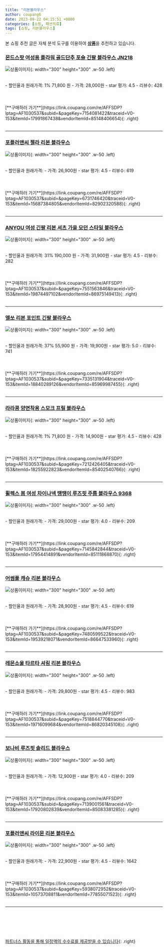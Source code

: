 ```yaml
---
title: "리본블라우스"
author: coupang6
date: 2023-09-22 04:15:51 +0800
categories: [쇼핑, 패션의류]
tags: [쇼핑, 리본블라우스]
---
```


본 쇼핑 추천 글은 자체 분석 도구를 이용하여 [**상품**](https://link.coupang.com/a/bao1ui)을 추천하고 있습니다.

### [몬드스팟 여성용 플라워 골드단추 포슬 긴팔 블라우스 JN218](https://link.coupang.com/re/AFFSDP?lptag=AF1030537&subid=&pageKey=7154081422&traceid=V0-153&itemId=17991867438&vendorItemId=85148406654)

![상품이미지](https://thumbnail9.coupangcdn.com/thumbnails/remote/230x230ex/image/retail/images/2023/02/22/14/6/8ecc5d91-c630-4cd7-8c40-b77b9e5f5947.jpg){: width="300" height="300" .w-50 .left}


<br>
- 할인율과 원래가격: 1%  71,800   원
- 가격: 28,000원
- star 평가: 4.5
- 리뷰수: 428
<br>
<br>
<br>
<br>
[**구매하러 가기**](https://link.coupang.com/re/AFFSDP?lptag=AF1030537&subid=&pageKey=7154081422&traceid=V0-153&itemId=17991867438&vendorItemId=85148406654){: .right}
<br>
<br>

---

### [포플러앤씨 젤라 리본 블라우스](https://link.coupang.com/re/AFFSDP?lptag=AF1030537&subid=&pageKey=6731746420&traceid=V0-153&itemId=15687384805&vendorItemId=82902320588)

![상품이미지](https://thumbnail7.coupangcdn.com/thumbnails/remote/230x230ex/image/rs_quotation_api/fdu2qurj/ded05817c34642c3b9c947569c2b393b.jpg){: width="300" height="300" .w-50 .left}


<br>
- 할인율과 원래가격: 
- 가격: 26,900원
- star 평가: 4.5
- 리뷰수: 619
<br>
<br>
<br>
<br>
[**구매하러 가기**](https://link.coupang.com/re/AFFSDP?lptag=AF1030537&subid=&pageKey=6731746420&traceid=V0-153&itemId=15687384805&vendorItemId=82902320588){: .right}
<br>
<br>

---

### [ANYOU 여성 긴팔 리본 셔츠 가을 모던 스타일 블라우스](https://link.coupang.com/re/AFFSDP?lptag=AF1030537&subid=&pageKey=7551563846&traceid=V0-153&itemId=19874497102&vendorItemId=86975149413)

![상품이미지](https://thumbnail7.coupangcdn.com/thumbnails/remote/230x230ex/image/vendor_inventory/73ae/0d9bdfbabdc4e6611ead0ff91ed799f77825eb6a4b006fbaf29e8ddbacd4.jpg){: width="300" height="300" .w-50 .left}


<br>
- 할인율과 원래가격: 31%  190,000   원
- 가격: 31,900원
- star 평가: 4.5
- 리뷰수: 282
<br>
<br>
<br>
<br>
[**구매하러 가기**](https://link.coupang.com/re/AFFSDP?lptag=AF1030537&subid=&pageKey=7551563846&traceid=V0-153&itemId=19874497102&vendorItemId=86975149413){: .right}
<br>
<br>

---

### [엘쏘 리본 포인트 긴팔 블라우스](https://link.coupang.com/re/AFFSDP?lptag=AF1030537&subid=&pageKey=7335131904&traceid=V0-153&itemId=18840289126&vendorItemId=85969987455)

![상품이미지](https://thumbnail10.coupangcdn.com/thumbnails/remote/230x230ex/image/retail/images/2023/05/15/11/5/d761410c-a42d-40c4-bcca-cedeaf39efd1.jpg){: width="300" height="300" .w-50 .left}


<br>
- 할인율과 원래가격: 37%  55,900   원
- 가격: 19,900원
- star 평가: 5.0
- 리뷰수: 741
<br>
<br>
<br>
<br>
[**구매하러 가기**](https://link.coupang.com/re/AFFSDP?lptag=AF1030537&subid=&pageKey=7335131904&traceid=V0-153&itemId=18840289126&vendorItemId=85969987455){: .right}
<br>
<br>

---

### [라라콩 양면착용 스모크 프릴 블라우스](https://link.coupang.com/re/AFFSDP?lptag=AF1030537&subid=&pageKey=7212426405&traceid=V0-153&itemId=18255922823&vendorItemId=85402540766)

![상품이미지](https://thumbnail8.coupangcdn.com/thumbnails/remote/230x230ex/image/vendor_inventory/0d0d/f92d0c2a15d6e0601565cb6278080720f484f0c492ebee82b0fe76240cd9.jpg){: width="300" height="300" .w-50 .left}


<br>
- 할인율과 원래가격: 1%  71,800   원
- 가격: 14,900원
- star 평가: 4.5
- 리뷰수: 428
<br>
<br>
<br>
<br>
[**구매하러 가기**](https://link.coupang.com/re/AFFSDP?lptag=AF1030537&subid=&pageKey=7212426405&traceid=V0-153&itemId=18255922823&vendorItemId=85402540766){: .right}
<br>
<br>

---

### [휠렉스 봄 여성 차이나넥 땡땡이 루즈핏 주름 블라우스 9368](https://link.coupang.com/re/AFFSDP?lptag=AF1030537&subid=&pageKey=7145842844&traceid=V0-153&itemId=17954414891&vendorItemId=85111868870)

![상품이미지](https://thumbnail7.coupangcdn.com/thumbnails/remote/230x230ex/image/vendor_inventory/a00d/d2f4f144e1797c0668aeb2c8fa3de96d41c2a9b0636980b30ad873520018.jpg){: width="300" height="300" .w-50 .left}


<br>
- 할인율과 원래가격: 
- 가격: 29,000원
- star 평가: 4.0
- 리뷰수: 209
<br>
<br>
<br>
<br>
[**구매하러 가기**](https://link.coupang.com/re/AFFSDP?lptag=AF1030537&subid=&pageKey=7145842844&traceid=V0-153&itemId=17954414891&vendorItemId=85111868870){: .right}
<br>
<br>

---

### [어썸풀 캐슈 리본 블라우스](https://link.coupang.com/re/AFFSDP?lptag=AF1030537&subid=&pageKey=7480599522&traceid=V0-153&itemId=19539218071&vendorItemId=86647533960)

![상품이미지](https://thumbnail9.coupangcdn.com/thumbnails/remote/230x230ex/image/retail/images/7286443522650409-fd3137a4-81d7-4b6a-b292-f43cc68794b7.jpg){: width="300" height="300" .w-50 .left}


<br>
- 할인율과 원래가격: 
- 가격: 28,900원
- star 평가: 4.5
- 리뷰수: 619
<br>
<br>
<br>
<br>
[**구매하러 가기**](https://link.coupang.com/re/AFFSDP?lptag=AF1030537&subid=&pageKey=7480599522&traceid=V0-153&itemId=19539218071&vendorItemId=86647533960){: .right}
<br>
<br>

---

### [레몬소울 타르타 셔링 리본 블라우스](https://link.coupang.com/re/AFFSDP?lptag=AF1030537&subid=&pageKey=7518844770&traceid=V0-153&itemId=19716099684&vendorItemId=86820345108)

![상품이미지](https://thumbnail10.coupangcdn.com/thumbnails/remote/230x230ex/image/rs_quotation_api/m96phxkt/71c831db5c8c406cb6f045fc47e868d2.jpg){: width="300" height="300" .w-50 .left}


<br>
- 할인율과 원래가격: 
- 가격: 29,800원
- star 평가: 4.5
- 리뷰수: 983
<br>
<br>
<br>
<br>
[**구매하러 가기**](https://link.coupang.com/re/AFFSDP?lptag=AF1030537&subid=&pageKey=7518844770&traceid=V0-153&itemId=19716099684&vendorItemId=86820345108){: .right}
<br>
<br>

---

### [보나비 루즈핏 솔리드 블라우스](https://link.coupang.com/re/AFFSDP?lptag=AF1030537&subid=&pageKey=7139001561&traceid=V0-153&itemId=17920802839&vendorItemId=85083381285)

![상품이미지](https://thumbnail7.coupangcdn.com/thumbnails/remote/230x230ex/image/retail/images/2023/02/15/17/9/cd7954eb-aa09-4fc1-815b-7a5588d593e9.jpg){: width="300" height="300" .w-50 .left}


<br>
- 할인율과 원래가격: 
- 가격: 12,900원
- star 평가: 4.0
- 리뷰수: 209
<br>
<br>
<br>
<br>
[**구매하러 가기**](https://link.coupang.com/re/AFFSDP?lptag=AF1030537&subid=&pageKey=7139001561&traceid=V0-153&itemId=17920802839&vendorItemId=85083381285){: .right}
<br>
<br>

---

### [포플러앤씨 라이몬 리본 블라우스](https://link.coupang.com/re/AFFSDP?lptag=AF1030537&subid=&pageKey=5938072952&traceid=V0-153&itemId=10573708811&vendorItemId=77855071523)

![상품이미지](https://thumbnail8.coupangcdn.com/thumbnails/remote/230x230ex/image/rs_quotation_api/wmffsxff/a9ce6872fc794fd09499d00df08ba6c6.jpg){: width="300" height="300" .w-50 .left}


<br>
- 할인율과 원래가격: 
- 가격: 22,900원
- star 평가: 4.5
- 리뷰수: 1642
<br>
<br>
<br>
<br>
[**구매하러 가기**](https://link.coupang.com/re/AFFSDP?lptag=AF1030537&subid=&pageKey=5938072952&traceid=V0-153&itemId=10573708811&vendorItemId=77855071523){: .right}
<br>
<br>

---
<br><br><br><br><br> [파트너스 활동을 통해 일정액의 수수료를 제공받을 수 있습니다](https://link.coupang.com/a/bao1ui){: .right}